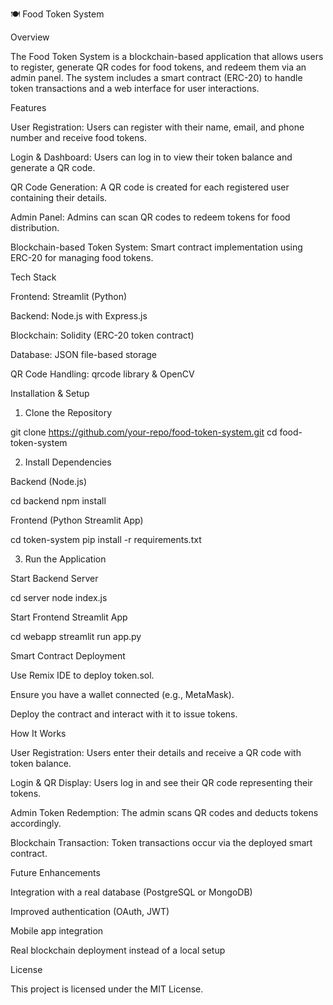 🍽️ Food Token System

Overview

The Food Token System is a blockchain-based application that allows users to register, generate QR codes for food tokens, and redeem them via an admin panel. The system includes a smart contract (ERC-20) to handle token transactions and a web interface for user interactions.

Features

User Registration: Users can register with their name, email, and phone number and receive food tokens.

Login & Dashboard: Users can log in to view their token balance and generate a QR code.

QR Code Generation: A QR code is created for each registered user containing their details.

Admin Panel: Admins can scan QR codes to redeem tokens for food distribution.

Blockchain-based Token System: Smart contract implementation using ERC-20 for managing food tokens.

Tech Stack

Frontend: Streamlit (Python)

Backend: Node.js with Express.js

Blockchain: Solidity (ERC-20 token contract)

Database: JSON file-based storage

QR Code Handling: qrcode library & OpenCV

Installation & Setup

1. Clone the Repository

git clone https://github.com/your-repo/food-token-system.git
cd food-token-system

2. Install Dependencies

Backend (Node.js)

cd backend
npm install

Frontend (Python Streamlit App)

cd token-system
pip install -r requirements.txt

3. Run the Application

Start Backend Server

cd server
node index.js

Start Frontend Streamlit App

cd webapp
streamlit run app.py

Smart Contract Deployment

Use Remix IDE to deploy token.sol.

Ensure you have a wallet connected (e.g., MetaMask).

Deploy the contract and interact with it to issue tokens.

How It Works

User Registration: Users enter their details and receive a QR code with token balance.

Login & QR Display: Users log in and see their QR code representing their tokens.

Admin Token Redemption: The admin scans QR codes and deducts tokens accordingly.

Blockchain Transaction: Token transactions occur via the deployed smart contract.

Future Enhancements

Integration with a real database (PostgreSQL or MongoDB)

Improved authentication (OAuth, JWT)

Mobile app integration

Real blockchain deployment instead of a local setup

License

This project is licensed under the MIT License.
